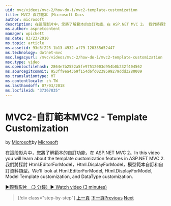 ```yaml
---
uid: mvc/videos/mvc-2/how-do-i/mvc2-template-customization
title: MVC2-自訂範本 |Microsoft Docs
author: microsoft
description: 在這段影片中，您將了解範本的自訂功能，在 ASP.NET MVC 2。 我們將探討 Html.EditorForModel Html.DisplayForModel、 模型 Templ...
ms.author: aspnetcontent
manager: wpickett
ms.date: 03/23/2010
ms.topic: article
ms.assetid: 93d5f225-1b13-4932-af79-120335d52447
ms.technology: dotnet-mvc
msc.legacyurl: /mvc/videos/mvc-2/how-do-i/mvc2-template-customization
msc.type: video
ms.openlocfilehash: 2864e7b2552a5fe97512003d954b0b232f404562
ms.sourcegitcommit: 953ff9ea4369f154d6fd0239599279ddd3280009
ms.translationtype: MT
ms.contentlocale: zh-TW
ms.lasthandoff: 07/03/2018
ms.locfileid: "37367835"
---
```

<a name="mvc2---template-customization"></a><span data-ttu-id="b72fc-104">MVC2-自訂範本</span><span class="sxs-lookup"><span data-stu-id="b72fc-104">MVC2 - Template Customization</span></span>
====================
<span data-ttu-id="b72fc-105">by [Microsoft](https://github.com/microsoft)</span><span class="sxs-lookup"><span data-stu-id="b72fc-105">by [Microsoft](https://github.com/microsoft)</span></span>

<span data-ttu-id="b72fc-106">在這段影片中，您將了解範本的自訂功能，在 ASP.NET MVC 2。</span><span class="sxs-lookup"><span data-stu-id="b72fc-106">In this video you will learn about the template customization features in ASP.NET MVC 2.</span></span> <span data-ttu-id="b72fc-107">我們將探討 Html.EditorForModel，Html.DisplayForModel，模型範本自訂和自訂資料類型。</span><span class="sxs-lookup"><span data-stu-id="b72fc-107">We'll look at Html.EditorForModel, Html.DisplayForModel, Model Template customization, and DataType customization.</span></span>

[<span data-ttu-id="b72fc-108">&#9654;觀看影片 （3 分鐘）</span><span class="sxs-lookup"><span data-stu-id="b72fc-108">&#9654; Watch video (3 minutes)</span></span>](https://channel9.msdn.com/Blogs/ASP-NET-Site-Videos/mvc2-template-customization)

> [!div class="step-by-step"]
> <span data-ttu-id="b72fc-109">[上一頁](mvc2-model-validation.md)
> [下一頁](aspnet-mvc-2-areas.md)</span><span class="sxs-lookup"><span data-stu-id="b72fc-109">[Previous](mvc2-model-validation.md)
[Next](aspnet-mvc-2-areas.md)</span></span>
